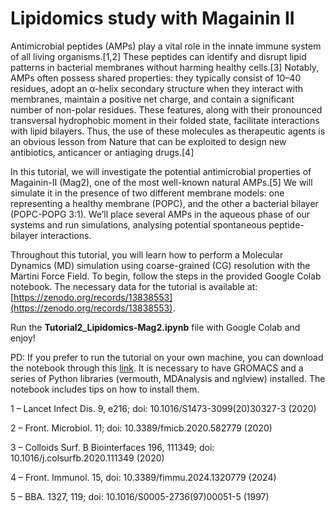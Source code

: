 # Lipidomics study with Magainin II

Antimicrobial peptides (AMPs) play a vital role in the innate immune system of all living organisms.[1,2] These peptides can identify and disrupt lipid patterns in bacterial membranes without harming healthy cells.[3] Notably, AMPs often possess shared properties: they typically consist of 10–40 residues, adopt an α-helix secondary structure when they interact with membranes, maintain a positive net charge, and contain a significant number of non-polar residues. These features, along with their pronounced transversal hydrophobic moment in their folded state, facilitate interactions with lipid bilayers. Thus, the use of these molecules as therapeutic agents is an obvious lesson from Nature that can be exploited to design new antibiotics, anticancer or antiaging drugs.[4]

In this tutorial, we will investigate the potential antimicrobial properties of Magainin-II (Mag2), one of the most well-known natural AMPs.[5] We will simulate it in the presence of two different membrane models: one representing a healthy membrane (POPC), and the other a bacterial bilayer (POPC-POPG 3:1). We’ll place several AMPs in the aqueous phase of our systems and run simulations, analysing potential spontaneous peptide-bilayer interactions. 

Throughout this tutorial, you will learn how to perform a Molecular Dynamics (MD) simulation using coarse-grained (CG) resolution with the Martini Force Field. To begin, follow the steps in the provided Google Colab notebook. The necessary data for the tutorial is available at: [https://zenodo.org/records/13838553](https://zenodo.org/records/13838553).

Run the **Tutorial2_Lipidomics-Mag2.ipynb** file with Google Colab and enjoy! 

PD: If you prefer to run the tutorial on your own machine, you can download the notebook through this [link](../jupyter-notebooks/Tutorial2_Lipidomics-Mag2_Jupyter.ipynb). It is necessary to have GROMACS and a series of Python libraries (vermouth, MDAnalysis and nglview) installed. The notebook includes tips on how to install them.

1 – Lancet Infect Dis. 9, e216; doi: 10.1016/S1473-3099(20)30327-3 (2020)

2 – Front. Microbiol. 11; doi: 10.3389/fmicb.2020.582779 (2020)

3 – Colloids Surf. B Biointerfaces 196, 111349; doi: 10.1016/j.colsurfb.2020.111349 (2020)

4 – Front. Immunol. 15, doi: 10.3389/fimmu.2024.1320779 (2024)

5 – BBA. 1327, 119; doi: 10.1016/S0005-2736(97)00051-5 (1997)
